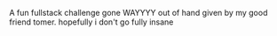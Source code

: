 A fun fullstack challenge gone WAYYYY out of hand given by my good friend tomer.
hopefully i don't go fully insane
